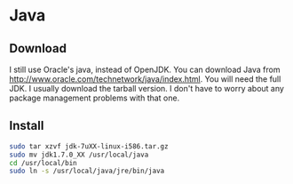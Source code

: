 # Java
## Download
I still use Oracle's java, instead of OpenJDK.  You can download Java from http://www.oracle.com/technetwork/java/index.html.  You will need the full JDK. I usually download the tarball version.  I don't have to worry about any package management problems with that one.

## Install
```bash
sudo tar xzvf jdk-7uXX-linux-i586.tar.gz
sudo mv jdk1.7.0_XX /usr/local/java
cd /usr/local/bin
sudo ln -s /usr/local/java/jre/bin/java
```
